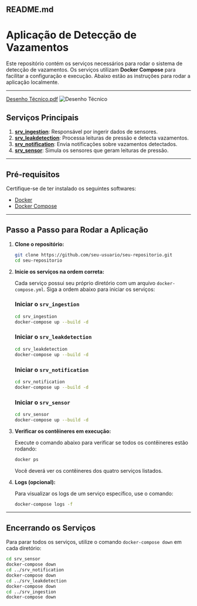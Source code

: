 ## README.md

# Aplicação de Detecção de Vazamentos

Este repositório contém os serviços necessários para rodar o sistema de detecção de vazamentos. Os serviços utilizam **Docker Compose** para facilitar a configuração e execução. Abaixo estão as instruções para rodar a aplicação localmente.

---

[Desenho Técnico.pdf](https://github.com/user-attachments/files/17972237/Desenho.Tecnico.pdf)
![Desenho Técnico](https://github.com/user-attachments/assets/3b932ae1-da9f-4f05-938f-ed57bc25975b)

## Serviços Principais

1. **[srv_ingestion](https://github.com/DanielFullStack/srv_ingestion)**: Responsável por ingerir dados de sensores.
2. **[srv_leakdetection](https://github.com/DanielFullStack/srv_leakdetection)**: Processa leituras de pressão e detecta vazamentos.
3. **[srv_notification](https://github.com/DanielFullStack/srv_notification)**: Envia notificações sobre vazamentos detectados.
4. **[srv_sensor](https://github.com/DanielFullStack/srv_sensor)**: Simula os sensores que geram leituras de pressão.

---

## Pré-requisitos

Certifique-se de ter instalado os seguintes softwares:

- [Docker](https://www.docker.com/get-started)
- [Docker Compose](https://docs.docker.com/compose/install/)

---

## Passo a Passo para Rodar a Aplicação

1. **Clone o repositório:**

   ```bash
   git clone https://github.com/seu-usuario/seu-repositorio.git
   cd seu-repositorio
   ```

2. **Inicie os serviços na ordem correta:**

   Cada serviço possui seu próprio diretório com um arquivo `docker-compose.yml`. Siga a ordem abaixo para iniciar os serviços:

   ### Iniciar o `srv_ingestion`

   ```bash
   cd srv_ingestion
   docker-compose up --build -d
   ```

   ### Iniciar o `srv_leakdetection`

   ```bash
   cd srv_leakdetection
   docker-compose up --build -d
   ```

   ### Iniciar o `srv_notification`

   ```bash
   cd srv_notification
   docker-compose up --build -d
   ```

   ### Iniciar o `srv_sensor`

   ```bash
   cd srv_sensor
   docker-compose up --build -d
   ```

3. **Verificar os contêineres em execução:**

   Execute o comando abaixo para verificar se todos os contêineres estão rodando:

   ```bash
   docker ps
   ```

   Você deverá ver os contêineres dos quatro serviços listados.

4. **Logs (opcional):**

   Para visualizar os logs de um serviço específico, use o comando:

   ```bash
   docker-compose logs -f
   ```

---

## Encerrando os Serviços

Para parar todos os serviços, utilize o comando `docker-compose down` em cada diretório:

```bash
cd srv_sensor
docker-compose down
cd ../srv_notification
docker-compose down
cd ../srv_leakdetection
docker-compose down
cd ../srv_ingestion
docker-compose down
```
